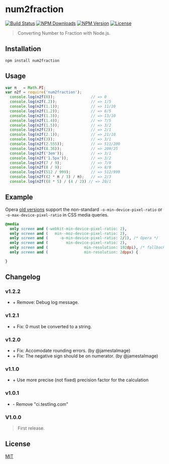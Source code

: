 # num2fraction

[![Build Status](https://travis-ci.org/yisibl/num2fraction.svg)](https://travis-ci.org/yisibl/num2fraction) 
[![NPM Downloads](https://img.shields.io/npm/dm/num2fraction.svg?style=flat)](https://www.npmjs.com/package/num2fraction) 
[![NPM Version](http://img.shields.io/npm/v/num2fraction.svg?style=flat)](https://www.npmjs.com/package/num2fraction) 
[![License](https://img.shields.io/npm/l/num2fraction.svg?style=flat)](http://opensource.org/licenses/MIT) 

> Converting Number to Fraction with Node.js.

## Installation

```console
npm install num2fraction
```

## Usage

```js
var π   = Math.PI;
var n2f = require('num2fraction');
  console.log(n2f(0));                // => 0
  console.log(n2f(.2));               // => 1/5
  console.log(n2f(1.1));              // => 11/10
  console.log(n2f(1.2));              // => 6/5
  console.log(n2f(1.3));              // => 13/10
  console.log(n2f(1.4));              // => 7/5
  console.log(n2f(1.5));              // => 3/2
  console.log(n2f(2));                // => 2/1
  console.log(n2f(2.1));              // => 21/10
  console.log(n2f(3));                // => 3/1
  console.log(n2f(2.555));            // => 511/200
  console.log(n2f(8.36));             // => 209/25
  console.log(n2f('3em'));            // => 3/1
  console.log(n2f('1.5px'));          // => 3/2
  console.log(n2f(7 / 9);             // => 7/9
  console.log(n2f(8 / 9);             // => 8/9
  console.log(n2f(512 / 999);         // => 512/999
  console.log(n2f((2 * π / 3) / π);   // => 2/3
  console.log(n2f((8 * 5) / (4 / 2)) // => 20/1
```

## Example

Opera [old versions](http://www.opera.com/docs/specs/presto28/css/o-vendor/) support the non-standard `-o-min-device-pixel-ratio` or `-o-max-device-pixel-ratio` in CSS media queries.

```css
@media
  only screen and (-webkit-min-device-pixel-ratio: 2),
  only screen and (   min--moz-device-pixel-ratio: 2),
  only screen and (     -o-min-device-pixel-ratio: 2/1), /* Opera */
  only screen and (        min-device-pixel-ratio: 2),
  only screen and (                min-resolution: 192dpi), /* fallback */
  only screen and (                min-resolution: 2dppx) { 

}
```

## Changelog

### v1.2.2

* \+ Remove: Debug log message.

### v1.2.1

* \+ Fix: 0 must be converted to a string.

### v1.2.0

* \+ Fix: Accomodate rounding errors. (by @jamestalmage)
* \+ Fix: The negative sign should be on numerator. (by @jamestalmage)

### v1.1.0

* \+ Use more precise (not fixed) precision factor for the calculation

### v1.0.1

* \- Remove "ci.testling.com"

### V1.0.0

> First release.

## License

[MIT](LICENSE)
